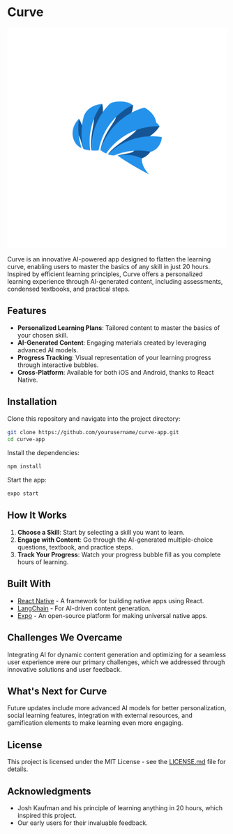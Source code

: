 # Curve

![Curve Logo](./assets/curve-logo-transparent.png)

Curve is an innovative AI-powered app designed to flatten the learning curve, enabling users to master the basics of any skill in just 20 hours. Inspired by efficient learning principles, Curve offers a personalized learning experience through AI-generated content, including assessments, condensed textbooks, and practical steps.

## Features

- **Personalized Learning Plans**: Tailored content to master the basics of your chosen skill.
- **AI-Generated Content**: Engaging materials created by leveraging advanced AI models.
- **Progress Tracking**: Visual representation of your learning progress through interactive bubbles.
- **Cross-Platform**: Available for both iOS and Android, thanks to React Native.

## Installation

Clone this repository and navigate into the project directory:

```bash
git clone https://github.com/yourusername/curve-app.git
cd curve-app
```

Install the dependencies:

```bash
npm install
```

Start the app:

```bash
expo start
```

## How It Works

1. **Choose a Skill**: Start by selecting a skill you want to learn.
2. **Engage with Content**: Go through the AI-generated multiple-choice questions, textbook, and practice steps.
3. **Track Your Progress**: Watch your progress bubble fill as you complete hours of learning.

## Built With

- [React Native](https://reactnative.dev/) - A framework for building native apps using React.
- [LangChain](https://langchain.com/) - For AI-driven content generation.
- [Expo](https://expo.io/) - An open-source platform for making universal native apps.

## Challenges We Overcame

Integrating AI for dynamic content generation and optimizing for a seamless user experience were our primary challenges, which we addressed through innovative solutions and user feedback.

## What's Next for Curve

Future updates include more advanced AI models for better personalization, social learning features, integration with external resources, and gamification elements to make learning even more engaging.

## License

This project is licensed under the MIT License - see the [LICENSE.md](LICENSE.md) file for details.

## Acknowledgments

- Josh Kaufman and his principle of learning anything in 20 hours, which inspired this project.
- Our early users for their invaluable feedback.
```
